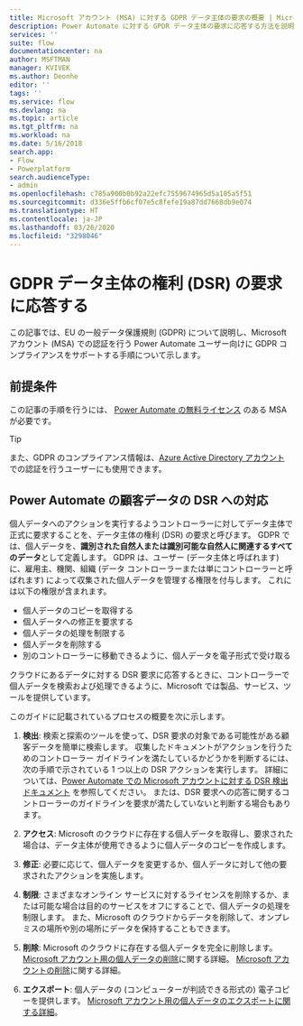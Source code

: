 ```yaml
---
title: Microsoft アカウント (MSA) に対する GDPR データ主体の要求の概要 | Microsoft Docs
description: Power Automate に対する GPDR データ主体の要求に応答する方法を説明します。
services: ''
suite: flow
documentationcenter: na
author: MSFTMAN
manager: KVIVEK
ms.author: Deonhe
editor: ''
tags: ''
ms.service: flow
ms.devlang: na
ms.topic: article
ms.tgt_pltfrm: na
ms.workload: na
ms.date: 5/16/2018
search.app:
- Flow
- Powerplatform
search.audienceType:
- admin
ms.openlocfilehash: c785a900b0b92a22efc7559674965d5a105a5f51
ms.sourcegitcommit: d336e5ffb6cf07e5c8fefe19a87dd7668db9e074
ms.translationtype: HT
ms.contentlocale: ja-JP
ms.lasthandoff: 03/26/2020
ms.locfileid: "3298046"
---
```

# <a name="respond-to-gdpr-data-subject-rights-dsrs-requests"></a>GDPR データ主体の権利 (DSR) の要求に応答する


この記事では、EU の一般データ保護規則 (GDPR) について説明し、Microsoft アカウント (MSA) での認証を行う Power Automate ユーザー向けに GDPR コンプライアンスをサポートする手順について示します。

## <a name="prerequisites"></a>前提条件

この記事の手順を行うには、 [Power Automate の無料ライセンス](https://flow.microsoft.com/pricing/) のある MSA が必要です。

>[!TIP]
> また、GDPR のコンプライアンス情報は、[Azure Active Directory  アカウント](gdpr-dsr-summary.md) での認証を行うユーザーにも使用できます。
>
>

## <a name="respond-to-dsrs-for-power-automate-customer-data"></a>Power Automate の顧客データの DSR への対応

個人データへのアクションを実行するようコントローラーに対してデータ主体で正式に要求することを、データ主体の権利 (DSR) の要求と呼びます。 GDPR では、個人データを、**識別された自然人または識別可能な自然人に関連するすべてのデータ**として定義します。 GDPR は、ユーザー (データ主体と呼ばれます) に、雇用主、機関、組織 (データ コントローラーまたは単にコントローラーと呼ばれます) によって収集された個人データを管理する権限を付与します。 これには以下の権限が含まれます。

* 個人データのコピーを取得する
* 個人データへの修正を要求する
* 個人データの処理を制限する
* 個人データを削除する
* 別のコントローラーに移動できるように、個人データを電子形式で受け取る

クラウドにあるデータに対する DSR 要求に応答するときに、コントローラーで個人データを検索および処理できるように、Microsoft では製品、サービス、ツールを提供しています。

このガイドに記載されているプロセスの概要を次に示します。

1. **検出**: 検索と探索のツールを使って、DSR 要求の対象である可能性がある顧客データを簡単に検索します。 収集したドキュメントがアクションを行うためのコントローラー ガイドラインを満たしているかどうかを判断するには、次の手順で示されている 1 つ以上の DSR アクションを実行します。 詳細については、[Power Automate  での Microsoft アカウントに対する DSR 検出ドキュメント](gdpr-dsr-discovery-msa.md) を参照してください。 または、DSR 要求への応答に関するコントローラーのガイドラインを要求が満たしていないと判断する場合もあります。

1. **アクセス**: Microsoft のクラウドに存在する個人データを取得し、要求された場合は、データ主体が使用できるように個人データのコピーを作成します。

1. **修正**: 必要に応じて、個人データを変更するか、個人データに対して他の要求されたアクションを実施します。

1. **制限**: さまざまなオンライン サービスに対するライセンスを削除するか、または可能な場合は目的のサービスをオフにすることで、個人データの処理を制限します。 また、Microsoft のクラウドからデータを削除して、オンプレミスの場所や別の場所にデータを保持することもできます。

1. **削除**: Microsoft のクラウドに存在する個人データを完全に削除します。 [Microsoft アカウント用の個人データの削除](gdpr-dsr-delete-msa.md)に関する詳細。 [Microsoft アカウントの削除](gdpr-dsr-accountclose-msa.md)に関する詳細。

1. **エクスポート**: 個人データの (コンピューターが判読できる形式の) 電子コピーを提供します。 [Microsoft アカウント用の個人データのエクスポートに関する詳細](gdpr-dsr-export-msa.md)。
